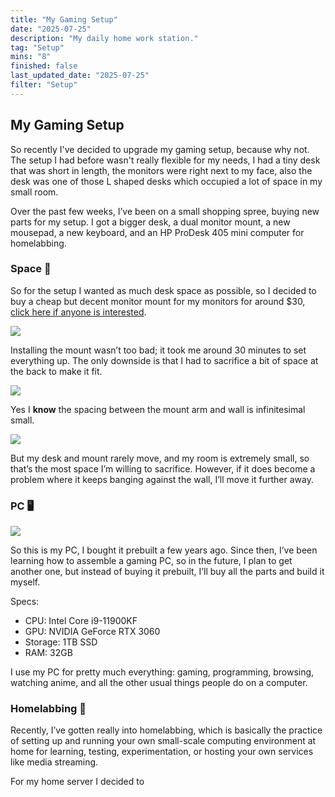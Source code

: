 ```yaml
---
title: "My Gaming Setup"
date: "2025-07-25"
description: "My daily home work station."
tag: "Setup"
mins: "8"
finished: false
last_updated_date: "2025-07-25"
filter: "Setup"
---
```


## My Gaming Setup

So recently I've decided to upgrade my gaming setup, because why not. The setup I had before wasn't really flexible for my needs, I had a tiny desk that was short in length, the monitors were right next to my face, also the desk was one of those L shaped desks which occupied a lot of space in my small room.

Over the past few weeks, I’ve been on a small shopping spree, buying new parts for my setup. I got a bigger desk, a dual monitor mount, a new mousepad, a new keyboard, and an HP ProDesk 405 mini computer for homelabbing.

### Space 🌌

So for the setup I wanted as much desk space as possible, so I decided to buy a cheap but decent monitor mount for my monitors for around $30, [click here if anyone is interested](https://amzn.eu/d/gcwRoUM).

![](/post/my-gaming-setup/source1.jpg)

Installing the mount wasn’t too bad; it took me around 30 minutes to set everything up. The only downside is that I had to sacrifice a bit of space at the back to make it fit.

![](/post/my-gaming-setup/source2.jpg)

Yes I **know** the spacing between the mount arm and wall is infinitesimal small.

![](/post/my-gaming-setup/bh.png)

But my desk and mount rarely move, and my room is extremely small, so that’s the most space I’m willing to sacrifice. However, if it does become a problem where it keeps banging against the wall, I’ll move it further away.

### PC 🖥️

![](/post/my-gaming-setup/source3.jpg)

So this is my PC, I bought it prebuilt a few years ago. Since then, I’ve been learning how to assemble a gaming PC, so in the future, I plan to get another one, but instead of buying it prebuilt, I’ll buy all the parts and build it myself.

Specs:

- CPU: Intel Core i9-11900KF
- GPU: NVIDIA GeForce RTX 3060
- Storage: 1TB SSD
- RAM: 32GB

I use my PC for pretty much everything: gaming, programming, browsing, watching anime, and all the other usual things people do on a computer.

### Homelabbing 💽

Recently, I’ve gotten really into homelabbing, which is basically the practice of setting up and running your own small-scale computing environment at home for learning, testing, experimentation, or hosting your own services like media streaming.

For my home server I decided to
